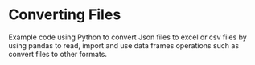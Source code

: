 # Converting Files

Example code using Python to convert Json files to excel or csv files by using pandas to read, import and use data frames operations such as convert files to other formats.



